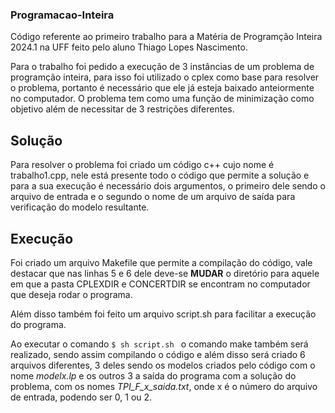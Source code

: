 ### Programacao-Inteira
 
Código referente ao primeiro trabalho para a Matéria de Programção Inteira 2024.1 na UFF feito pelo aluno Thiago Lopes Nascimento.

Para o trabalho foi pedido a execução de 3 instâncias de um problema de programção inteira, para isso foi utilizado o cplex como base para resolver o problema, portanto é necessário que ele já esteja baixado anteiormente no computador.
O problema tem como uma função de minimização como objetivo além de necessitar de 3 restrições diferentes.

## Solução

Para resolver o problema foi criado um código c++ cujo nome é trabalho1.cpp, nele está presente todo o código que permite a solução e para a sua execução é necessário dois argumentos, o primeiro dele sendo o arquivo de entrada e o segundo o nome de um arquivo de saída para verificação do modelo resultante.

## Execução

Foi criado um arquivo Makefile que permite a compilação do código, vale destacar que nas linhas 5 e 6 dele deve-se **MUDAR** o diretório para aquele em que a pasta CPLEXDIR e CONCERTDIR se encontram no computador que deseja rodar o programa.

Além disso também foi feito um arquivo script.sh para facilitar a execução do programa.

Ao executar o comando `$ sh script.sh ` o comando make também será realizado, sendo assim compilando o código e além disso será criado 6 arquivos diferentes, 3 deles sendo os modelos criados pelo código com o nome *modelx.lp* e os outros 3 a saída do programa com a solução do problema, com os nomes *TPI_F_x_saida.txt*, onde x é o número do arquivo de entrada, podendo ser 0, 1 ou 2.
